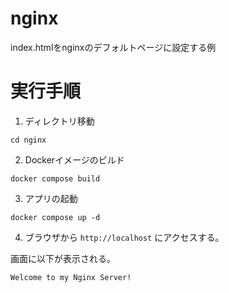 # nginx

index.htmlをnginxのデフォルトページに設定する例

# 実行手順

1. ディレクトリ移動
```
cd nginx
```

2. Dockerイメージのビルド

```
docker compose build
```

3. アプリの起動
```
docker compose up -d
```

4. ブラウザから `http://localhost` にアクセスする。

画面に以下が表示される。
```
Welcome to my Nginx Server!
```